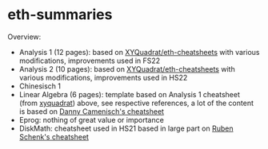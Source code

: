 # eth-summaries

Overview:

- Analysis 1 (12 pages): based on [XYQuadrat/eth-cheatsheets](https://github.com/xyQuadrat/eth-cheatsheets/) with various modifications, improvements used in FS22
- Analysis 2 (10 pages): based on [XYQuadrat/eth-cheatsheets](https://github.com/xyQuadrat/eth-cheatsheets/) with various modifications, improvements used in HS22
- Chinesisch 1
- Linear Algebra (6 pages): template based on Analysis 1 cheatsheet (from [xyquadrat](https://github.com/xyQuadrat)) above, see respective references, a lot of the content is based on [Danny Camenisch's cheatsheet](https://n.ethz.ch/~dcamenisch/uploads/LinAlg-Summary.pdf)
- Eprog: nothing of great value or importance
- DiskMath: cheatsheet used in HS21 based in large part on [Ruben Schenk's cheatsheet](https://n.ethz.ch/~rschenk/pdfs/summaries/first-year-courses/Diskrete_Mathematik_ExamCheatsheet_HS19.pdf)
